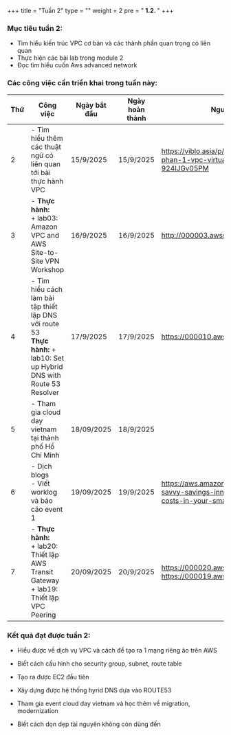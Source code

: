 +++
title = "Tuần 2"
type = ""
weight = 2
pre = " <b> 1.2. </b> "
+++

### Mục tiêu tuần 2:

* Tìm hiểu kiến trúc VPC cơ bản và các thành phần quan trọng có liên quan
* Thực hiện các bài lab trong module 2
* Đọc tìm hiểu cuốn Aws advanced network

### Các công việc cần triển khai trong tuần này:
| Thứ | Công việc| Ngày bắt đầu | Ngày hoàn thành | Nguồn tài liệu |
| --- | ------------------------------------------------------------------------------------------------------------------------------------------------------------------------------------------- | ------------ | --------------- | ----------------------------------------- |
| 2   | - Tìm hiểu thêm các thuật ngữ có liên quan tới bài thực hành VPC | 15/9/2025 | 15/9/2025 | <https://viblo.asia/p/tim-hieu-ve-aws-phan-1-vpc-virtual-private-cloud-924lJGv05PM>
| 3   | - **Thực hành:** <br>+ lab03: Amazon VPC and AWS Site-to-Site VPN Workshop | 16/9/2025 | 16/9/2025 | <http://000003.awsstudygroup.com/> |
| 4   | - Tìm hiểu cách làm bài tập thiết lập DNS với route 53 <br> **Thực hành:** + lab10: Set up Hybrid DNS with Route 53 Resolver   | 17/9/2025 | 17/9/2025| <https://000010.awsstudygroup.com/> |
| 5   | - Tham gia cloud day vietnam tại thành phố Hồ Chí Minh | 18/09/2025 | 18/9/2025 |  |
| 6   | - Dịch blogs <br> - Viết worklog và báo cáo event 1 | 19/09/2025 | 19/9/2025 | <https://aws.amazon.com/vi/blogs/smb/tech-savvy-savings-innovative-ways-to-cut-costs-in-your-small-business/> |
| 7   | - **Thực hành:** <br>+ lab20: Thiết lập AWS Transit Gateway <br>+ lab19: Thiết lập VPC Peering | 20/09/2025 | 20/9/2025 | <https://000020.awsstudygroup.com/vi/> <https://000019.awsstudygroup.com/vi/> |


### Kết quả đạt được tuần 2:

* Hiểu được về dịch vụ VPC và cách để tạo ra 1 mạng riêng ảo trên AWS

* Biết cách cấu hình cho security group, subnet, route table

* Tạo ra được EC2 đầu tiên

* Xây dựng được hệ thống hyrid DNS dựa vào ROUTE53 

* Tham gia event cloud day vietnam và học thêm về migration, modernization

* Biết cách dọn dẹp tài nguyên không còn dùng đến
